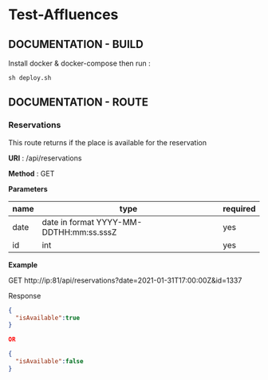 # Test-Affluences

## DOCUMENTATION - BUILD

Install docker & docker-compose then run :

```
sh deploy.sh
```

## DOCUMENTATION - ROUTE

### Reservations

This route returns if the place is available for the reservation

**URI** : /api/reservations

**Method** : GET

**Parameters**

| name | type | required |
| ------ | ------ | ------|
| date | date in format YYYY-MM-DDTHH:mm:ss.sssZ | yes |
| id | int | yes |

**Example**

GET http://ip:81/api/reservations?date=2021-01-31T17:00:00Z&id=1337

Response

```json
{
  "isAvailable":true
}

OR

{
  "isAvailable":false
}
```
